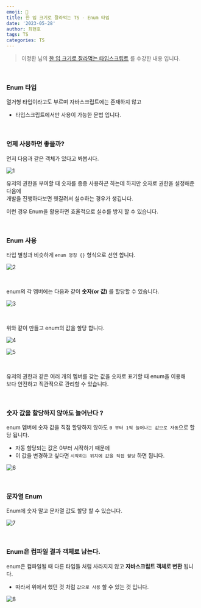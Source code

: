 ```yaml
---
emoji: 📖
title: 한 입 크기로 잘라먹는 TS - Enum 타입
date: '2023-05-28'
author: 최현호
tags: TS
categories: TS
---
```


> 이정환 님의 [한 입 크기로 잘라먹는 타입스크립트](https://www.inflearn.com/course/%ED%95%9C%EC%9E%85-%ED%81%AC%EA%B8%B0-%ED%83%80%EC%9E%85%EC%8A%A4%ED%81%AC%EB%A6%BD%ED%8A%B8/) 를 수강한 내용 입니다.

<br>

### Enum 타입

열거형 타입이라고도 부르며 자바스크립트에는 존재하지 않고

- 타입스크립트에서만 사용이 가능한 문법 입니다.

<br>

### 언제 사용하면 좋을까?

먼저 다음과 같은 객체가 있다고 봐봅시다.

![1](https://github.com/Choi-HyunHo/hyunho-gatsby-blog/assets/87301268/33449029-da98-4b29-8d1c-0f92ddc89eb2)

유저의 권한을 부여할 때 숫자를 종종 사용하곤 하는데 하지만 숫자로 권한을 설정해준 다음에 <br>
개발을 진행하다보면 헷갈려서 실수하는 경우가 생깁니다.

이런 경우 Enum을 활용하면 효율적으로 실수를 방지 할 수 있습니다.

<br>

### Enum 사용

타입 별칭과 비슷하게 `enum 명칭 {}` 형식으로 선언 합니다.

![2](https://github.com/Choi-HyunHo/hyunho-gatsby-blog/assets/87301268/6a9c1f8a-3910-4988-b854-eea34081838f)

<br>

enum의 각 멤버에는 다음과 같이 **숫자(or 값)** 를 할당할 수 있습니다.

![3](https://github.com/Choi-HyunHo/hyunho-gatsby-blog/assets/87301268/7179e227-c60e-4361-b260-1a11e80e2614)

<br>

위와 같이 만들고 enum의 값을 할당 합니다.

![4](https://github.com/Choi-HyunHo/hyunho-gatsby-blog/assets/87301268/ab170ed6-15fa-4a37-a417-1b18b9d2eb15)

![5](https://github.com/Choi-HyunHo/hyunho-gatsby-blog/assets/87301268/03cd650e-f4f8-440f-a820-1bd4ed6dbdd3)

<br>

유저의 권한과 같은 여러 개의 멤버를 갖는 값을 숫자로 표기할 때 enum을 이용해 <br> 보다 안전하고 직관적으로 관리할 수 있습니다.

<br>

### 숫자 값을 할당하지 않아도 늘어난다 ?

enum 멤버에 숫자 값을 직접 할당하지 않아도 `0 부터 1씩 늘어나는 값으로 자동`으로 할당 됩니다.

- 자동 할당되는 값은 0부터 시작하기 때문에
- 이 값을 변경하고 싶다면 `시작하는 위치에 값을 직접 할당` 하면 됩니다.

![6](https://github.com/Choi-HyunHo/hyunho-gatsby-blog/assets/87301268/132a5eca-f5e6-43be-a0d3-b05dc24960a2)

<br>

### 문자열 Enum

Enum에 숫자 말고 문자열 값도 할당 할 수 있습니다.

![7](https://github.com/Choi-HyunHo/hyunho-gatsby-blog/assets/87301268/09aafa2d-6ba1-46ec-a12b-5e3fc9cd5a4c)

<br>

### Enum은 컴파일 결과 객체로 남는다.

enum은 컴파일될 때 다른 타입들 처럼 사라지지 않고 **자바스크립트 객체로 변환** 됩니다.

- 따라서 위에서 했던 것 처럼 `값으로 사용` 할 수 있는 것 입니다.

![8](https://github.com/Choi-HyunHo/hyunho-gatsby-blog/assets/87301268/a82537c3-bd81-4df0-a43e-933b71b14c92)

<br>

```toc

```
